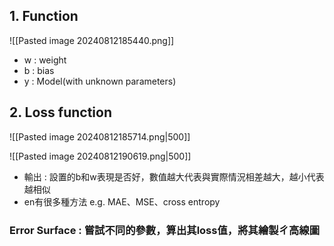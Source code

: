 
## 1. Function

![[Pasted image 20240812185440.png]]

- w : weight
- b : bias
- y : Model(with unknown parameters)

## 2. Loss function
![[Pasted image 20240812185714.png|500]] 

![[Pasted image 20240812190619.png|500]]

- 輸出 :  設置的b和w表現是否好，數值越大代表與實際情況相差越大，越小代表越相似
- en有很多種方法 e.g. MAE、MSE、cross entropy


### Error Surface : 嘗試不同的參數，算出其loss值，將其繪製ㄔ高線圖